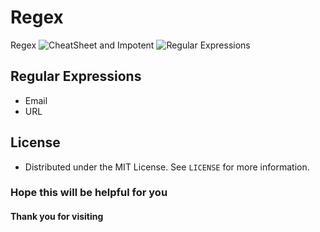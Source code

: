 # Regex
Regex ![CheatSheet](https://github.com/Sayan3990/Regex/tree/main/CheatSheet) and Impotent ![Regular Expressions](https://github.com/Sayan3990/Regex/tree/main/Regular-Expressions)

## Regular Expressions
- Email
- URL

## License
- Distributed under the MIT License. See `LICENSE` for more information.

### Hope this will be helpful for you
#### Thank you for visiting

